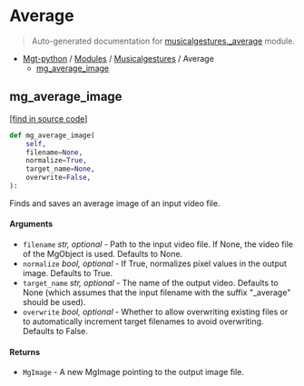 # Average

> Auto-generated documentation for [musicalgestures._average](https://github.com/fourMs/MGT-python/blob/master/musicalgestures/_average.py) module.

- [Mgt-python](../README.md#mgt-python) / [Modules](../MODULES.md#mgt-python-modules) / [Musicalgestures](index.md#musicalgestures) / Average
    - [mg_average_image](#mg_average_image)

## mg_average_image

[[find in source code]](https://github.com/fourMs/MGT-python/blob/master/musicalgestures/_average.py#L8)

```python
def mg_average_image(
    self,
    filename=None,
    normalize=True,
    target_name=None,
    overwrite=False,
):
```

Finds and saves an average image of an input video file.

#### Arguments

- `filename` *str, optional* - Path to the input video file. If None, the video file of the MgObject is used. Defaults to None.
- `normalize` *bool, optional* - If True, normalizes pixel values in the output image. Defaults to True.
- `target_name` *str, optional* - The name of the output video. Defaults to None (which assumes that the input filename with the suffix "_average" should be used).
- `overwrite` *bool, optional* - Whether to allow overwriting existing files or to automatically increment target filenames to avoid overwriting. Defaults to False.

#### Returns

- `MgImage` - A new MgImage pointing to the output image file.
